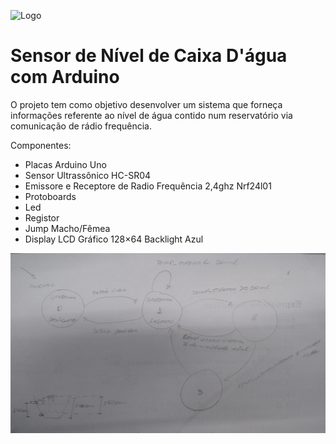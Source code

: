 ![Logo](https://user-images.githubusercontent.com/40214038/63216360-4d2ae000-c10a-11e9-9053-66f0a1c93a1a.png)

# Sensor de Nível de Caixa D'água com Arduino

O projeto tem como objetivo desenvolver um sistema que forneça informações referente ao nível de água contido num reservatório via comunicação de rádio frequência.

Componentes:
- Placas Arduino Uno 
- Sensor Ultrassônico HC-SR04
- Emissore e Receptore de Radio Frequência 2,4ghz Nrf24l01
- Protoboards
- Led
- Registor
- Jump Macho/Fêmea
-  Display LCD Gráfico 128×64 Backlight Azul



![LMaqEstadosogo](https://github.com/AndreSalgueiro/SE/blob/master/Projeto%20Final/Maq%20etado%20inicial.jpg)

